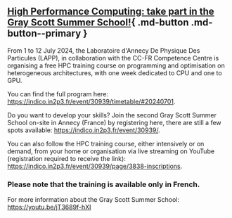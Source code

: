 ## [High Performance Computing: take part in the Gray Scott Summer School!](https://www.enccb.be/GrayScott2024en){ .md-button .md-button--primary }

From 1 to 12 July 2024, the Laboratoire d'Annecy De Physique Des Particules (LAPP), in collaboration with the CC-FR Competence Centre is organising a free HPC training course on programming and optimisation on heterogeneous architectures, with one week dedicated to CPU and one to GPU.

 

You can find the full program here: https://indico.in2p3.fr/event/30939/timetable/#20240701.

 

Do you want to develop your skills? Join the second Gray Scott Summer School on-site in Annecy (France) by registering here, there are still a few spots available: https://indico.in2p3.fr/event/30939/.

 

You can also follow the HPC training course, either intensively or on demand, from your home or organisation via live streaming on YouTube (registration required to receive the link): https://indico.in2p3.fr/event/30939/page/3838-inscriptions.

 

### Please note that the training is available only in French.

 

For more information about the Gray Scott Summer School: https://youtu.be/jT3689f-hXI